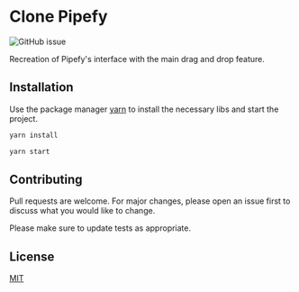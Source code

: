 # Clone Pipefy

![GitHub issue](https://img.shields.io/github/issues/NYDino/clone-pipefy)

Recreation of Pipefy's interface with the main drag and drop feature.

## Installation

Use the package manager [yarn](https://yarnpkg.com/en/) to install the necessary libs and start the project.

```bash
yarn install

yarn start
```

## Contributing
Pull requests are welcome. For major changes, please open an issue first to discuss what you would like to change.

Please make sure to update tests as appropriate.

## License
[MIT](https://choosealicense.com/licenses/mit/)
